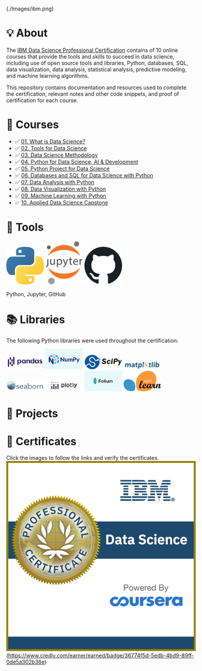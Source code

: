(./Images/ibm.png)

# 💡 About
The [IBM Data Science Professional Certification](https://www.coursera.org/professional-certificates/ibm-data-science) contains of 10 online courses that provide the tools and skills to succeed in data science, including use of open source tools and libraries, Python, databases, SQL, data visualization, data analysis, statistical analysis, predictive modeling, and machine learning algorithms.

This repository contains documentation and resources used to complete the certification, relevant notes and other code snippets, and proof of certification for each course.

# 📖 Courses
- ✅ [01. What is Data Science?](./01.%20What%20is%20Data%20Science/)
- ✅ [02. Tools for Data Science](./02.%20Tools%20for%20Data%20Science/)
- ✅ [03. Data Science Methodology](./03.%20Data%20Science%20Methodology/)
- ✅ [04. Python for Data Science, AI & Development](./04.%20Python%20for%20Data%20Science,%20AI%20&%20Development/)
- ✅ [05. Python Project for Data Science](./05.%20Python%20Project%20for%20Data%20Science/)
- ✅ [06. Databases and SQL for Data Science with Python](./06.%20Databases%20and%20SQL%20for%20Data%20Science%20with%20Python/)
- ✅ [07. Data Analysis with Python](./07.%20Data%20Analysis%20with%20Python/)
- ✅ [08. Data Visualization with Python](./08.%20Data%20Visualization%20with%20Python/)
- ✅ [09. Machine Learning with Python](./09.%20Machine%20Learning%20with%20Python/)
- ✅ [10. Applied Data Science Capstone](./10.%20Applied%20Data%20Science%20Capstone/)

# 🧰 Tools 
<p float="left">
  <img src="./Images/python.png" width="100" />
  <img src="./Images/jupyter.png" width="100" /> 
  <img src="./Images/github.svg" width="100" />
</p>
Python, Jupyter, GitHub

# 📚 Libraries
The following Python libraries were used throughout the certification: 
<p float="left">
  <img src="./Images/pandas.png" width="100" />
  <img src="./Images/numpy.png" width="100" /> 
  <img src="./Images/scipy.jpg" width="100" />
  <img src="./Images/matplotlib.svg" width="100" />
  <img src="./Images/seaborn.png" width="100" />
  <img src="./Images/Plotly-logo.jpg" width="100" />
  <img src="./Images/follium.png" width="100" />
  <img src="./Images/scikit_learn.png" width="100" />
</p>


# 📂 Projects

# 🏅 Certificates
Click the images to follow the links and verify the certificates.
![](./Images/Professional_Certificate_-_Data_Science.png)(https://www.credly.com/earner/earned/badge/36774f5d-5edb-4bd9-89ff-0de5a302b36e)
